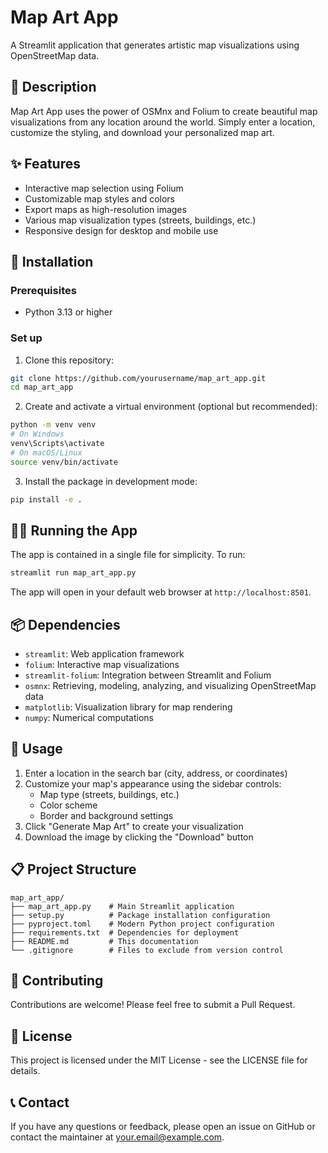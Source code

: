 # Map Art App

A Streamlit application that generates artistic map visualizations using OpenStreetMap data.

## 📝 Description

Map Art App uses the power of OSMnx and Folium to create beautiful map visualizations from any location around the world. Simply enter a location, customize the styling, and download your personalized map art.

## ✨ Features

- Interactive map selection using Folium
- Customizable map styles and colors
- Export maps as high-resolution images
- Various map visualization types (streets, buildings, etc.)
- Responsive design for desktop and mobile use

## 🚀 Installation

### Prerequisites

- Python 3.13 or higher

### Set up

1. Clone this repository:
```bash
git clone https://github.com/yourusername/map_art_app.git
cd map_art_app
```

2. Create and activate a virtual environment (optional but recommended):
```bash
python -m venv venv
# On Windows
venv\Scripts\activate
# On macOS/Linux
source venv/bin/activate
```

3. Install the package in development mode:
```bash
pip install -e .
```

## 🏃‍♀️ Running the App

The app is contained in a single file for simplicity. To run:

```bash
streamlit run map_art_app.py
```

The app will open in your default web browser at `http://localhost:8501`.

## 📦 Dependencies

- `streamlit`: Web application framework
- `folium`: Interactive map visualizations
- `streamlit-folium`: Integration between Streamlit and Folium
- `osmnx`: Retrieving, modeling, analyzing, and visualizing OpenStreetMap data
- `matplotlib`: Visualization library for map rendering
- `numpy`: Numerical computations

## 🔧 Usage

1. Enter a location in the search bar (city, address, or coordinates)
2. Customize your map's appearance using the sidebar controls:
   - Map type (streets, buildings, etc.)
   - Color scheme
   - Border and background settings
3. Click "Generate Map Art" to create your visualization
4. Download the image by clicking the "Download" button

## 📋 Project Structure

```
map_art_app/
├── map_art_app.py    # Main Streamlit application
├── setup.py          # Package installation configuration
├── pyproject.toml    # Modern Python project configuration
├── requirements.txt  # Dependencies for deployment
├── README.md         # This documentation
└── .gitignore        # Files to exclude from version control
```

## 🤝 Contributing

Contributions are welcome! Please feel free to submit a Pull Request.

## 📄 License

This project is licensed under the MIT License - see the LICENSE file for details.

## 📞 Contact

If you have any questions or feedback, please open an issue on GitHub or contact the maintainer at your.email@example.com.